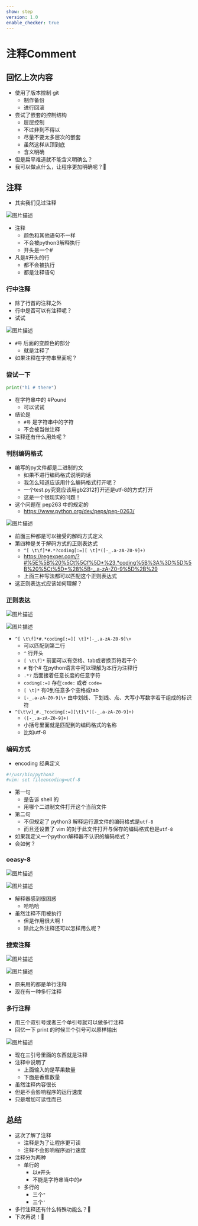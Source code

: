 ```yaml
---
show: step
version: 1.0
enable_checker: true
---
```


# 注释Comment

## 回忆上次内容

- 使用了版本控制 git
  - 制作备份
  - 进行回滚
- 尝试了嵌套的控制结构
  - 层层控制
  - 不过非到不得以
  - 尽量不要太多层次的嵌套
  - 虽然这样从顶到底
  - 含义明确
- 但是扁平难道就不能含义明确么？
- 我可以做点什么，让程序更加明确呢？🤔

## 注释

- 其实我们见过注释

![图片描述](https://doc.shiyanlou.com/courses/uid1190679-20220214-1644827383342)

- 注释
	- 颜色和其他语句不一样
	- 不会被python3解释执行
	- 开头是一个#
- 凡是#开头的行
	- 都不会被执行
	- 都是注释语句

### 行中注释

- 除了行首的注释之外
- 行中是否可以有注释呢？
- 试试

![图片描述](https://doc.shiyanlou.com/courses/uid1190679-20220214-1644827636010)

- `#号` 后面的变颜色的部分
	- 就是注释了
- 如果注释在字符串里面呢？

### 尝试一下

```python
print("hi # there")
```

- 在字符串中的 #Pound
	- 可以试试
- 结论是
	- `#号` 是字符串中的字符
	- 不会被当做注释
- 注释还有什么用处呢？

### 判别编码格式

- 编写的py文件都是二进制的文
	- 如果不进行编码格式说明的话
	- 我怎么知道应该用什么编码格式打开呢？
	- 一个test.py究竟应该用gb2312打开还是utf-8的方式打开
	- 这是一个很现实的问题！
- 这个问题在 pep263 中的规定的
  - https://www.python.org/dev/peps/pep-0263/

![图片描述](https://doc.shiyanlou.com/courses/uid1190679-20210816-1629090337959)

- 前面三种都是可以接受的解码方式定义
- 第四种是关于解码方式的正则表达式
	- `^[ \t\f]*#.*?coding[:=][ \t]*([-_.a-zA-Z0-9]+)`
	- https://regexper.com/?#%5E%5B%20%5Ct%5Cf%5D*%23.*coding%5B%3A%3D%5D%5B%20%5Ct%5D*%28%5B-_.a-zA-Z0-9%5D%2B%29
	- 上面三种写法都可以匹配这个正则表达式
- 这正则表达式应该如何理解？

### 正则表达

![图片描述](https://doc.shiyanlou.com/courses/uid1190679-20220214-1644838980151)

![图片描述](https://doc.shiyanlou.com/courses/uid1190679-20220215-1644931966041)

- `^[ \t\f]*#.*coding[:=][ \t]*[-_.a-zA-Z0-9]\+`
	- 可以匹配到第二行
	- `^` 行开头
	- `[ \t\f]*` 前面可以有空格、tab或者换页符若干个
	- `#` 有个# 在python语言中可以理解为本行为注释行
	- `.*?` 后面接着任意长度的任意字符
	- `coding[:=]` 存在`code:` 或者 `code=`
	- `[ \t]*` 有0到任意多个空格或tab
	- `[-_.a-zA-Z0-9]\+` 由中划线、下划线、点、大写小写数字若干组成的标识符
- `^[\t\v]_#._?coding[:=][\t]\*([-_.a-zA-Z0-9]+)`
	- `([-_.a-zA-Z0-9]+)` 
	- 小括号里面就是匹配到的编码格式的名称
	- 比如utf-8

### 编码方式 
- encoding 经典定义

```python
#!/usr/bin/python3
#vim: set fileencoding=utf-8
```

- 第一句
  - 是告诉 shell 的
  - 用哪个二进制文件打开这个当前文件
- 第二句
  - 不但规定了 python3 解释运行源文件的编码格式是`utf-8`
  - 而且还设置了 vim 的对于此文件打开与保存的编码格式也是`utf-8`
- 如果我定义一个python解释器不认识的编码格式？
- 会如何？

### oeasy-8

![图片描述](https://doc.shiyanlou.com/courses/uid1190679-20220215-1644932609084)

![图片描述](https://doc.shiyanlou.com/courses/uid1190679-20220215-1644932621183)

- 解释器感到很困惑
	- 哈哈哈
- 虽然注释不用被执行
	- 但是作用很大啊！
	- 除此之外注释还可以怎样用么呢？

### 搜索注释

![图片描述](https://doc.shiyanlou.com/courses/uid1190679-20210816-1629073456147)

![图片描述](https://doc.shiyanlou.com/courses/uid1190679-20210816-1629073474197)

- 原来用的都是单行注释
- 现在有一种多行注释

### 多行注释

- 用三个双引号或者三个单引号就可以做多行注释
- 回忆一下 print 的时候三个引号可以原样输出

![图片描述](https://doc.shiyanlou.com/courses/uid1190679-20220214-1644827779969)

- 现在三引号里面的东西就是注释
- 注释中说明了
  - 上面输入的是苹果数量
  - 下面是香蕉数量
- 虽然注释内容很长
- 但是不会影响程序的运行速度
- 只是增加可读性而已

## 总结

- 这次了解了注释
  - 注释是为了让程序更可读
  - 注释不会影响程序运行速度
- 注释分为两种
  - 单行的 
	- 以`#`开头
	- 不能是字符串当中的`#`
  - 多行的 
	- 三个`"`
	- 三个`'`
- 多行注释还有什么特殊功能么？🤔
- 下次再说！👋
